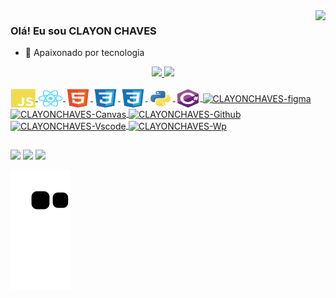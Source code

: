 <img align="right" height="590em" src="https://raw.githubusercontent.com/gist/CLAYONCHAVES/e781be095bcd1dd8f69b3cc7879de073/raw/982288106304df4c3c1fded498c7954432e03e76/card.svg"/>

### Olá! Eu sou CLAYON CHAVES
- 🔭 Apaixonado por tecnologia

<div align="center">
  <a href="https://github.com/CLAYONCHAVES">
  <img height="180em" src="https://github-readme-stats.vercel.app/api?username=CLAYONCHAVES&show_icons=true&theme=cobalt&include_all_commits=true&count_private=true"/>
  <img height="180em" src="https://github-readme-stats.vercel.app/api/top-langs/?username=CLAYONCHAVES&layout=compact&langs_count=7&theme=cobalt"/>
</div>
 
<div style="display: CLAYONCHAVES"><br>
  <img align="center" alt="CLAYONCHAVES-Js" height="30" width="40" src="https://raw.githubusercontent.com/devicons/devicon/master/icons/javascript/javascript-plain.svg">
  <img align="center" alt="CLAYONCHAVES-React" height="30" width="40" src="https://raw.githubusercontent.com/devicons/devicon/master/icons/react/react-original.svg">
  <img align="center" alt="CLAYONCHAVES-HTML" height="30" width="40" src="https://raw.githubusercontent.com/devicons/devicon/master/icons/html5/html5-original.svg">
  <img align="center" alt="CLAYONCHAVES-CSS" height="30" width="40" src="https://raw.githubusercontent.com/devicons/devicon/master/icons/css3/css3-original.svg">
  <img align="center" alt="CLAYONCHAVES-CSS" height="30" width="40" src="https://raw.githubusercontent.com/devicons/devicon/master/icons/css3/css3-original.svg">
  <img align="center" alt="CLAYONCHAVES-Python" height="30" width="40" src="https://raw.githubusercontent.com/devicons/devicon/master/icons/python/python-original.svg">
  <img align="center" alt="CLAYONCHAVES-Csharp" height="30" width="40" src="https://raw.githubusercontent.com/devicons/devicon/master/icons/csharp/csharp-original.svg">
  <img align="center" alt="CLAYONCHAVES-figma" height="30" width="40" src="https://cdn.jsdelivr.net/gh/devicons/devicon/icons/figma/figma-original.svg" />
  <img align="center" alt="CLAYONCHAVES-Canvas" height="30" width="40" src="https://cdn.jsdelivr.net/gh/devicons/devicon/icons/canva/canva-original.svg" />
  <img align="center" alt="CLAYONCHAVES-Github" height="30" width="40" src="https://cdn.jsdelivr.net/gh/devicons/devicon/icons/github/github-original.svg" />
  <img align="center" alt="CLAYONCHAVES-Vscode" height="30" width="40" src="https://cdn.jsdelivr.net/gh/devicons/devicon/icons/vscode/vscode-original.svg" />
  <img align="center" alt="CLAYONCHAVES-Wp" height="30" width="40" src="https://cdn.jsdelivr.net/gh/devicons/devicon/icons/wordpress/wordpress-original.svg" />
  </div>
  
##
<div> 
  <a href="https://www.youtube.com/channel/UCuRGzGHFfTswFICPxReGVXA" target="_blank"><img src="https://img.shields.io/badge/YouTube-FF0000?style=for-the-badge&logo=youtube&logoColor=white" target="_blank"></a>
  <a href = "clayonchaves@gmail.com"><img src="https://img.shields.io/badge/-Gmail-%23333?style=for-the-badge&logo=gmail&logoColor=white" target="_blank"></a>
  <a href="https://www.linkedin.com/feed/?trk=guest_homepage-basic_nav-header-signin" target="_blank"><img src="https://img.shields.io/badge/-LinkedIn-%230077B5?style=for-the-badge&logo=linkedin&logoColor=white" target="_blank"></a> 
  
  ![Snake animation](https://github.com/DevBatista1/DevBatista1/blob/output/github-contribution-grid-snake.svg) </div>
  
</div>
